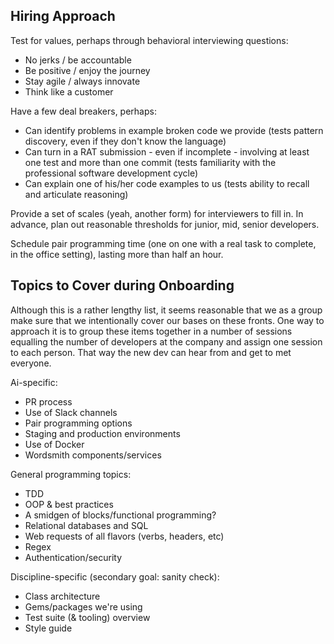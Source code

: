 ## Hiring Approach

Test for values, perhaps through behavioral interviewing questions:

* No jerks / be accountable
* Be positive / enjoy the journey
* Stay agile / always innovate
* Think like a customer

Have a few deal breakers, perhaps:

* Can identify problems in example broken code we provide (tests pattern discovery, even if they don't know the language)
* Can turn in a RAT submission - even if incomplete - involving at least one test and more than one commit (tests familiarity with the professional software development cycle)
* Can explain one of his/her code examples to us (tests ability to recall and articulate reasoning)

Provide a set of scales (yeah, another form) for interviewers to fill in.  In advance, plan out reasonable thresholds for junior, mid, senior developers.

Schedule pair programming time (one on one with a real task to complete, in the office setting), lasting more than half an hour.

## Topics to Cover during Onboarding

Although this is a rather lengthy list, it seems reasonable that we as a group make sure that we intentionally cover our bases on these fronts.  One way to approach it is to group these items together in a number of sessions equalling the number of developers at the company and assign one session to each person.  That way the new dev can hear from and get to met everyone.

Ai-specific:

* PR process
* Use of Slack channels
* Pair programming options
* Staging and production environments
* Use of Docker
* Wordsmith components/services

General programming topics:

* TDD
* OOP & best practices
* A smidgen of blocks/functional programming?
* Relational databases and SQL
* Web requests of all flavors (verbs, headers, etc)
* Regex
* Authentication/security

Discipline-specific (secondary goal: sanity check):

* Class architecture
* Gems/packages we're using
* Test suite (& tooling) overview
* Style guide

